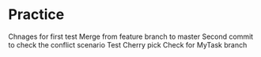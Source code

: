 # Practice

Chnages for first test Merge from feature branch to master
Second commit to check the conflict scenario
Test Cherry pick
Check for MyTask branch
